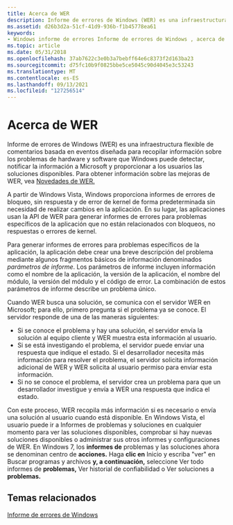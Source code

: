 ```yaml
---
title: Acerca de WER
description: Informe de errores de Windows (WER) es una infraestructura flexible de comentarios basada en eventos diseñada para recopilar información sobre los problemas de hardware y software que Windows puede detectar, notificar la información a Microsoft y proporcionar a los usuarios las soluciones disponibles. Para obtener información sobre las mejoras de WER, consulte Novedades de WER.
ms.assetid: d26b3d2a-51cf-41d9-936b-f1b45778ea61
keywords:
- Windows informe de errores Informe de errores de Windows , acerca de
ms.topic: article
ms.date: 05/31/2018
ms.openlocfilehash: 37ab7622c3e0b3a7bebff64e6c8373f2d163ba23
ms.sourcegitcommit: d75fc10b9f0825bbe5ce5045c90d4045e3c53243
ms.translationtype: MT
ms.contentlocale: es-ES
ms.lasthandoff: 09/13/2021
ms.locfileid: "127256514"
---
```

# <a name="about-wer"></a>Acerca de WER

Informe de errores de Windows (WER) es una infraestructura flexible de comentarios basada en eventos diseñada para recopilar información sobre los problemas de hardware y software que Windows puede detectar, notificar la información a Microsoft y proporcionar a los usuarios las soluciones disponibles. Para obtener información sobre las mejoras de WER, vea [Novedades de WER.](what-s-new-in-wer.md)

A partir de Windows Vista, Windows proporciona informes de errores de bloqueo, sin respuesta y de error de kernel de forma predeterminada sin necesidad de realizar cambios en la aplicación. En su lugar, las aplicaciones usan la API de WER para generar informes de errores para problemas específicos de la aplicación que no están relacionados con bloqueos, no respuestas o errores de kernel.

Para generar informes de errores para problemas específicos de la aplicación, la aplicación debe crear una breve descripción del problema mediante algunos fragmentos básicos de información denominados *parámetros de informe*. Los parámetros de informe incluyen información como el nombre de la aplicación, la versión de la aplicación, el nombre del módulo, la versión del módulo y el código de error. La combinación de estos parámetros de informe describe un problema único.

Cuando WER busca una solución, se comunica con el servidor WER en Microsoft; para ello, primero pregunta si el problema ya se conoce. El servidor responde de una de las maneras siguientes:

-   Si se conoce el problema y hay una solución, el servidor envía la solución al equipo cliente y WER muestra esta información al usuario.
-   Si se está investigando el problema, el servidor puede enviar una respuesta que indique el estado. Si el desarrollador necesita más información para resolver el problema, el servidor solicita información adicional de WER y WER solicita al usuario permiso para enviar esta información.
-   Si no se conoce el problema, el servidor crea un problema para que un desarrollador investigue y envía a WER una respuesta que indica el estado.

Con este proceso, WER recopila más información si es necesario o envía una solución al usuario cuando está disponible. En Windows Vista, el usuario puede  ir a Informes de problemas y soluciones en cualquier momento para ver las soluciones disponibles, comprobar si hay nuevas soluciones disponibles o administrar sus otros informes y configuraciones de WER. En Windows 7, los **informes de** problemas y las soluciones ahora se denominan centro de **acciones.** Haga **clic en** Inicio  y escriba "ver" en Buscar programas y archivos **y, a continuación,** seleccione Ver todo informes de **problemas,** Ver historial de confiabilidad o Ver soluciones a **problemas.**

## <a name="related-topics"></a>Temas relacionados

<dl> <dt>

[Informe de errores de Windows](windows-error-reporting.md)
</dt> </dl>

 

 




